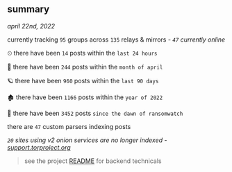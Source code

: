 
## summary
_april 22nd, 2022_

currently tracking `95` groups across `135` relays & mirrors - _`47` currently online_

⏲ there have been `14` posts within the `last 24 hours`

🦈 there have been `244` posts within the `month of april`

🪐 there have been `960` posts within the `last 90 days`

🏚 there have been `1166` posts within the `year of 2022`

🦕 there have been `3452` posts `since the dawn of ransomwatch`

there are `47` custom parsers indexing posts

_`20` sites using v2 onion services are no longer indexed - [support.torproject.org](https://support.torproject.org/onionservices/v2-deprecation/)_

> see the project [README](https://github.com/thetanz/ransomwatch#ransomwatch--) for backend technicals
